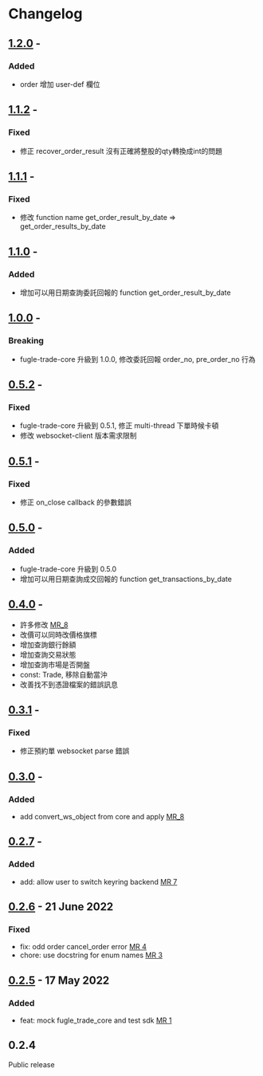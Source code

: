 # Changelog

## [1.2.0](https://github.com/fugle-dev/fugle-trade-python/compare/1.1.2...1.2.0) -

### Added
  - order 增加 user-def 欄位

## [1.1.2](https://github.com/fugle-dev/fugle-trade-python/compare/1.1.0...1.1.1) -

### Fixed
  - 修正 recover_order_result 沒有正確將整股的qty轉換成int的問題

## [1.1.1](https://github.com/fugle-dev/fugle-trade-python/compare/1.1.0...1.1.1) -

### Fixed
  - 修改 function name get_order_result_by_date => get_order_results_by_date
## [1.1.0](https://github.com/fugle-dev/fugle-trade-python/compare/1.0.0...1.1.0) -

### Added
  - 增加可以用日期查詢委託回報的 function get_order_result_by_date

## [1.0.0](https://github.com/fugle-dev/fugle-trade-python/compare/0.5.2...1.0.0) -

### Breaking
  - fugle-trade-core 升級到 1.0.0, 修改委託回報 order_no, pre_order_no 行為

## [0.5.2](https://github.com/fugle-dev/fugle-trade-python/compare/0.5.1...0.5.2) -
### Fixed
  - fugle-trade-core 升級到 0.5.1, 修正 multi-thread 下單時候卡頓
  - 修改 websocket-client 版本需求限制

## [0.5.1](https://github.com/fugle-dev/fugle-trade-python/compare/0.5.0...0.5.1) -
### Fixed
  - 修正 on_close callback 的參數錯誤


## [0.5.0](https://github.com/fugle-dev/fugle-trade-python/compare/0.4.0...0.5.0) -
### Added
  - fugle-trade-core 升級到 0.5.0
  - 增加可以用日期查詢成交回報的 function get_transactions_by_date

## [0.4.0](https://github.com/fugle-dev/fugle-trade-python/compare/0.3.1...0.4.0) -
  - 許多修改 [MR_8](https://github.com/fugle-dev/fugle-trade-python/pull/8)
  - 改價可以同時改價格旗標
  - 增加查詢銀行餘額
  - 增加查詢交易狀態
  - 增加查詢市場是否開盤
  - const: Trade, 移除自動當沖
  - 改善找不到憑證檔案的錯誤訊息


## [0.3.1](https://github.com/fugle-dev/fugle-trade-python/compare/0.3.0...0.3.1) -

### Fixed

- 修正預約單 websocket parse 錯誤

## [0.3.0](https://github.com/fugle-dev/fugle-trade-python/compare/0.2.7...0.3.0) -

### Added

- add convert_ws_object from core and apply [MR_8](https://github.com/fugle-dev/fugle-trade-python/pull/8)


## [0.2.7](https://github.com/fugle-dev/fugle-trade-python/compare/0.2.6...0.2.7) -

### Added

- add: allow user to switch keyring backend  [MR 7](https://github.com/fugle-dev/fugle-trade-python/pull/7)

## [0.2.6](https://github.com/fugle-dev/fugle-trade-python/compare/0.2.5...0.2.6) -  21 June 2022

### Fixed

- fix: odd order cancel_order error [MR 4](https://github.com/fugle-dev/fugle-trade-python/pull/4)
- chore: use docstring for enum names [MR 3](https://github.com/fugle-dev/fugle-trade-python/pull/3)

## [0.2.5](https://github.com/fugle-dev/fugle-trade-python/compare/0.2.4...0.2.5) -  17 May 2022

### Added

- feat: mock fugle_trade_core and test sdk [MR 1](https://github.com/fugle-dev/fugle-trade-python/pull/1)

## 0.2.4
  Public release
